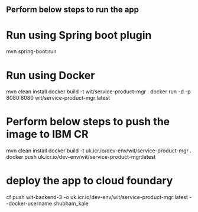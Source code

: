 ## Perform below steps to run the app

# Run using Spring boot plugin
mvn spring-boot:run

# Run using Docker

mvn clean install 
docker build -t wit/service-product-mgr .
docker run -d -p 8080:8080 wit/service-product-mgr:latest

# Perform below steps to push the image to IBM CR

mvn clean install 
docker build -t uk.icr.io/dev-env/wit/service-product-mgr .
docker push uk.icr.io/dev-env/wit/service-product-mgr:latest


# deploy the app to cloud foundary
cf push wit-backend-3 -o uk.icr.io/dev-env/wit/service-product-mgr:latest --docker-username shubham_kale
